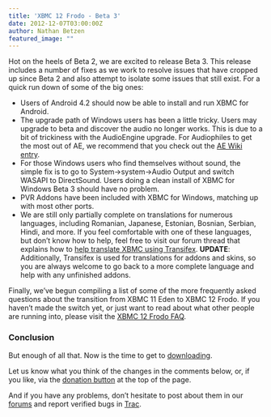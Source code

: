 ```yaml
---
title: 'XBMC 12 Frodo - Beta 3'
date: 2012-12-07T03:00:00Z
author: Nathan Betzen
featured_image: ""
---
```

Hot on the heels of Beta 2, we are excited to release Beta 3. This release includes a number of fixes as we work to resolve issues that have cropped up since Beta 2 and also attempt to isolate some issues that still exist. For a quick run down of some of the big ones:

 
 * Users of Android 4.2 should now be able to install and run XBMC for Android.
 * The upgrade path of Windows users has been a little tricky. Users may upgrade to beta and discover the audio no longer works. This is due to a bit of trickiness with the AudioEngine upgrade. For Audiophiles to get the most out of AE, we recommend that you check out the [AE Wiki entry](https://kodi.wiki/view/AudioEngine "XBMC AudioEngine Wiki").
 * For those Windows users who find themselves without sound, the simple fix is to go to System-\>system-\>Audio Output and switch WASAPI to DirectSound. Users doing a clean install of XBMC for Windows Beta 3 should have no problem.
 * PVR Addons have been included with XBMC for Windows, matching up with most other ports.
 * We are still only partially complete on translations for numerous languages, including Romanian, Japanese, Estonian, Bosnian, Serbian, Hindi, and more. If you feel comfortable with one of these languages, but don’t know how to help, feel free to visit our forum thread that explains how to [help translate XBMC using Transifex](https://forum.kodi.tv/showthread.php?tid=141158 "XBMC Translations thread"). **UPDATE**: Additionally, Transifex is used for translations for addons and skins, so you are always welcome to go back to a more complete language and help with any unfinished addons.
 
 Finally, we’ve begun compiling a list of some of the more frequently asked questions about the transition from XBMC 11 Eden to XBMC 12 Frodo. If you haven’t made the switch yet, or just want to read about what other people are running into, please visit the [XBMC 12 Frodo FAQ](https://kodi.wiki/view/XBMC_v12_(Frodo)_FAQ "XBMC 12 Frodo FAQ").

 ### Conclusion

 But enough of all that. Now is the time to get to [downloading](https://kodi.wiki/download/ "XBMC Download Page").

 Let us know what you think of the changes in the comments below, or, if you like, via the [donation button](https://kodi.wiki/contribute/donate/ "XBMC Donations") at the top of the page.

 And if you have any problems, don’t hesitate to post about them in our [forums](https://forum.kodi.tv/ "XBMC Forums") and report verified bugs in [Trac](http://trac.xbmc.org/ "XBMC Issue Tracking System").

 